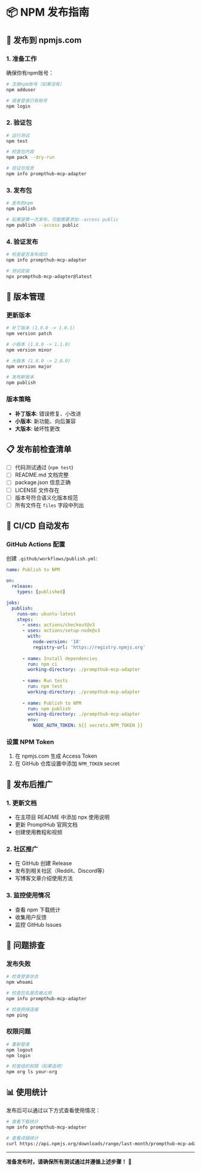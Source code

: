 # 📦 NPM 发布指南

## 🚀 发布到 npmjs.com

### 1. 准备工作

确保你有npm账号：
```bash
# 注册npm账号（如果没有）
npm adduser

# 或者登录已有账号
npm login
```

### 2. 验证包

```bash
# 运行测试
npm test

# 检查包内容
npm pack --dry-run

# 验证包信息
npm info prompthub-mcp-adapter
```

### 3. 发布包

```bash
# 发布到npm
npm publish

# 如果是第一次发布，可能需要添加--access public
npm publish --access public
```

### 4. 验证发布

```bash
# 检查是否发布成功
npm info prompthub-mcp-adapter

# 测试安装
npx prompthub-mcp-adapter@latest
```

## 🔄 版本管理

### 更新版本

```bash
# 补丁版本 (1.0.0 -> 1.0.1)
npm version patch

# 小版本 (1.0.0 -> 1.1.0)
npm version minor

# 大版本 (1.0.0 -> 2.0.0)
npm version major

# 发布新版本
npm publish
```

### 版本策略

- **补丁版本**: 错误修复、小改进
- **小版本**: 新功能、向后兼容
- **大版本**: 破坏性更改

## 📋 发布前检查清单

- [ ] 代码测试通过 (`npm test`)
- [ ] README.md 文档完整
- [ ] package.json 信息正确
- [ ] LICENSE 文件存在
- [ ] 版本号符合语义化版本规范
- [ ] 所有文件在 `files` 字段中列出

## 🔧 CI/CD 自动发布

### GitHub Actions 配置

创建 `.github/workflows/publish.yml`:

```yaml
name: Publish to NPM

on:
  release:
    types: [published]

jobs:
  publish:
    runs-on: ubuntu-latest
    steps:
      - uses: actions/checkout@v3
      - uses: actions/setup-node@v3
        with:
          node-version: '18'
          registry-url: 'https://registry.npmjs.org'
      
      - name: Install dependencies
        run: npm ci
        working-directory: ./prompthub-mcp-adapter
      
      - name: Run tests
        run: npm test
        working-directory: ./prompthub-mcp-adapter
      
      - name: Publish to NPM
        run: npm publish
        working-directory: ./prompthub-mcp-adapter
        env:
          NODE_AUTH_TOKEN: ${{ secrets.NPM_TOKEN }}
```

### 设置 NPM Token

1. 在 npmjs.com 生成 Access Token
2. 在 GitHub 仓库设置中添加 `NPM_TOKEN` secret

## 🌟 发布后推广

### 1. 更新文档

- 在主项目 README 中添加 npx 使用说明
- 更新 PromptHub 官网文档
- 创建使用教程和视频

### 2. 社区推广

- 在 GitHub 创建 Release
- 发布到相关社区（Reddit、Discord等）
- 写博客文章介绍使用方法

### 3. 监控使用情况

- 查看 npm 下载统计
- 收集用户反馈
- 监控 GitHub Issues

## 🐛 问题排查

### 发布失败

```bash
# 检查登录状态
npm whoami

# 检查包名是否被占用
npm info prompthub-mcp-adapter

# 检查网络连接
npm ping
```

### 权限问题

```bash
# 重新登录
npm logout
npm login

# 检查组织权限（如果适用）
npm org ls your-org
```

## 📊 使用统计

发布后可以通过以下方式查看使用情况：

```bash
# 查看下载统计
npm info prompthub-mcp-adapter

# 查看详细统计
curl https://api.npmjs.org/downloads/range/last-month/prompthub-mcp-adapter
```

---

**准备发布时，请确保所有测试通过并遵循上述步骤！** 🚀 